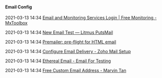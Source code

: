 ####  Email Config

2021-03-13 14:34 [Email and Monitoring Services Login | Free Monitoring - MxToolbox](https://mxtoolbox.com/Public/Login.aspx?ReturnUrl=%2fUser%2fDashboard%2f)

2021-03-13 14:34 [New Email Test — Litmus PutsMail](https://putsmail.com/tests/new)

2021-03-13 14:34 [Premailer: pre-flight for HTML email](http://premailer.dialect.ca/)

2021-03-13 14:34 [Configure Email Delivery - Zoho Mail Setup](https://www.zoho.com/mail/help/adminconsole/configure-email-delivery.html)

2021-03-13 14:34 [Ethereal Email - Email For Testing](https://ethereal.email/)

2021-03-13 14:34 [Free Custom Email Address - Marvin Tan](https://marvintan.com/posts/free-custom-email-address/)



